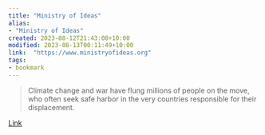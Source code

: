 ```yaml
---
title: "Ministry of Ideas"
alias:
- "Ministry of Ideas"
created: 2023-08-12T21:43:08+10:00
modified: 2023-08-13T00:11:49+10:00
link:  "https://www.ministryofideas.org"
tags:
- bookmark
---
```


> Climate change and war have flung millions of people on the move, who often seek safe harbor in the very countries responsible for their displacement.

[Link](https://www.ministryofideas.org)
